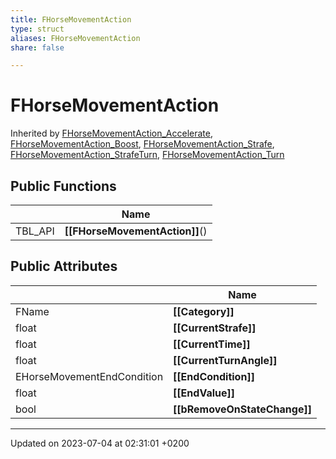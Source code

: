 ```yaml
---
title: FHorseMovementAction
type: struct
aliases: FHorseMovementAction
share: false

---
```


# FHorseMovementAction





Inherited by [FHorseMovementAction_Accelerate](/docs/SDK/Source/Classes/structFHorseMovementAction__Accelerate.md), [FHorseMovementAction_Boost](/docs/SDK/Source/Classes/structFHorseMovementAction__Boost.md), [FHorseMovementAction_Strafe](/docs/SDK/Source/Classes/structFHorseMovementAction__Strafe.md), [FHorseMovementAction_StrafeTurn](/docs/SDK/Source/Classes/structFHorseMovementAction__StrafeTurn.md), [FHorseMovementAction_Turn](/docs/SDK/Source/Classes/structFHorseMovementAction__Turn.md)

## Public Functions

|                | Name           |
| -------------- | -------------- |
| TBL_API | **[[FHorseMovementAction]]**() |

## Public Attributes

|                | Name           |
| -------------- | -------------- |
| FName | **[[Category]]**  |
| float | **[[CurrentStrafe]]**  |
| float | **[[CurrentTime]]**  |
| float | **[[CurrentTurnAngle]]**  |
| EHorseMovementEndCondition | **[[EndCondition]]**  |
| float | **[[EndValue]]**  |
| bool | **[[bRemoveOnStateChange]]**  |

-------------------------------

Updated on 2023-07-04 at 02:31:01 +0200
